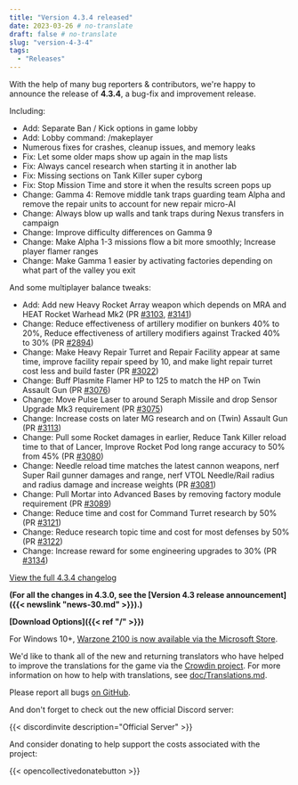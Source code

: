 ```yaml
---
title: "Version 4.3.4 released"
date: 2023-03-26 # no-translate
draft: false # no-translate
slug: "version-4-3-4"
tags:
  - "Releases"
---
```


With the help of many bug reporters & contributors, we're happy to announce the release of **4.3.4**, a bug-fix and improvement release.

Including:
- Add: Separate Ban / Kick options in game lobby
- Add: Lobby command: /makeplayer
- Numerous fixes for crashes, cleanup issues, and memory leaks
- Fix: Let some older maps show up again in the map lists
- Fix: Always cancel research when starting it in another lab
- Fix: Missing sections on Tank Killer super cyborg
- Fix: Stop Mission Time and store it when the results screen pops up
- Change: Gamma 4: Remove middle tank traps guarding team Alpha and remove the repair units to account for new repair micro-AI
- Change: Always blow up walls and tank traps during Nexus transfers in campaign
- Change: Improve difficulty differences on Gamma 9
- Change: Make Alpha 1-3 missions flow a bit more smoothly; Increase player flamer ranges
- Change: Make Gamma 1 easier by activating factories depending on what part of the valley you exit

And some multiplayer balance tweaks:
- Add: Add new Heavy Rocket Array weapon which depends on MRA and HEAT Rocket Warhead Mk2 (PR [#3103](https://github.com/Warzone2100/warzone2100/pull/3103), [#3141](https://github.com/Warzone2100/warzone2100/pull/3141))
- Change: Reduce effectiveness of artillery modifier on bunkers 40% to 20%, Reduce effectiveness of artillery modifiers against Tracked 40% to 30% (PR [#2894](https://github.com/Warzone2100/warzone2100/pull/2894))
- Change: Make Heavy Repair Turret and Repair Facility appear at same time, improve facility repair speed by 10, and make light repair turret cost less and build faster (PR [#3022](https://github.com/Warzone2100/warzone2100/pull/3022))
- Change: Buff Plasmite Flamer HP to 125 to match the HP on Twin Assault Gun (PR [#3076](https://github.com/Warzone2100/warzone2100/pull/3076))
- Change: Move Pulse Laser to around Seraph Missile and drop Sensor Upgrade Mk3 requirement (PR [#3075](https://github.com/Warzone2100/warzone2100/pull/3075))
- Change: Increase costs on later MG research and on (Twin) Assault Gun (PR [#3113](https://github.com/Warzone2100/warzone2100/pull/3113))
- Change: Pull some Rocket damages in earlier, Reduce Tank Killer reload time to that of Lancer, Improve Rocket Pod long range accuracy to 50% from 45% (PR [#3080](https://github.com/Warzone2100/warzone2100/pull/3080))
- Change: Needle reload time matches the latest cannon weapons, nerf Super Rail gunner damages and range, nerf VTOL Needle/Rail radius and radius damage and increase weights (PR [#3081](https://github.com/Warzone2100/warzone2100/pull/3081))
- Change: Pull Mortar into Advanced Bases by removing factory module requirement (PR [#3089](https://github.com/Warzone2100/warzone2100/pull/3089))
- Change: Reduce time and cost for Command Turret research by 50% (PR [#3121](https://github.com/Warzone2100/warzone2100/pull/3121))
- Change: Reduce research topic time and cost for most defenses by 50% (PR [#3122](https://github.com/Warzone2100/warzone2100/pull/3122))
- Change: Increase reward for some engineering upgrades to 30% (PR [#3134](https://github.com/Warzone2100/warzone2100/pull/3134))

[View the full 4.3.4 changelog](https://github.com/Warzone2100/warzone2100/raw/4.3.4/ChangeLog)

**(For all the changes in 4.3.0, see the [Version 4.3 release announcement]({{< newslink "news-30.md" >}}).)**

**[Download Options]({{< ref "/" >}})**

For Windows 10+, [Warzone 2100 is now available via the Microsoft Store](https://www.microsoft.com/store/apps/9MW0Z4MPCS8C).

We'd like to thank all of the new and returning translators who have helped to improve the translations for the game via the [Crowdin project](https://crowdin.com/project/warzone2100). For more information on how to help with translations, see [doc/Translations.md](https://github.com/Warzone2100/warzone2100/blob/master/doc/Translations.md#how-do-i-help-translate).

Please report all bugs [on GitHub](https://github.com/Warzone2100/warzone2100/issues).

And don't forget to check out the new official Discord server:

{{< discordinvite description="Official Server" >}}

And consider donating to help support the costs associated with the project:

{{< opencollectivedonatebutton >}}
